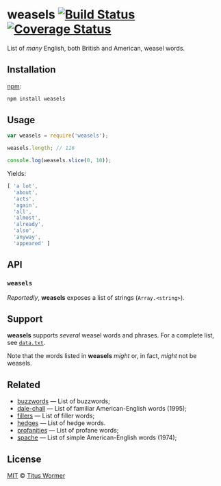 # weasels [![Build Status][travis-badge]][travis] [![Coverage Status][codecov-badge]][codecov]

List of _many_ English, both British and American, weasel words.

## Installation

[npm][npm-install]:

```bash
npm install weasels
```

## Usage

```js
var weasels = require('weasels');

weasels.length; // 116

console.log(weasels.slice(0, 10));
```

Yields:

```js
[ 'a lot',
  'about',
  'acts',
  'again',
  'all',
  'almost',
  'already',
  'also',
  'anyway',
  'appeared' ]
```

## API

### `weasels`

_Reportedly_, **weasels** exposes a list of strings (`Array.<string>`).

## Support

**weasels** supports _several_ weasel words and phrases.  For a complete
list, see [`data.txt`][data].

Note that the words listed in **weasels** _might_ or, in fact, _might_
not be weasels.

## Related

*   [buzzwords](https://github.com/wooorm/buzzwords)
    — List of buzzwords;
*   [dale-chall](https://github.com/wooorm/dale-chall)
    — List of familiar American-English words (1995);
*   [fillers](https://github.com/wooorm/fillers)
    — List of filler words;
*   [hedges](https://github.com/wooorm/hedges)
    — List of hedge words.
*   [profanities](https://github.com/wooorm/profanities)
    — List of profane words;
*   [spache](https://github.com/wooorm/spache)
    — List of simple American-English words (1974);

## License

[MIT][license] © [Titus Wormer][author]

<!-- Definitions -->

[travis-badge]: https://img.shields.io/travis/wooorm/weasels.svg

[travis]: https://travis-ci.org/wooorm/weasels

[codecov-badge]: https://img.shields.io/codecov/c/github/wooorm/weasels.svg

[codecov]: https://codecov.io/github/wooorm/weasels

[npm-install]: https://docs.npmjs.com/cli/install

[license]: LICENSE

[author]: http://wooorm.com

[data]: data.txt
